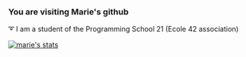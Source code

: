 ### You are visiting Marie's github

:curly_loop: I am a student of the Programming School 21 (Ecole 42 association)

[![marie's stats](https://github-readme-stats.vercel.app/api/top-langs/?username=mshmnv&theme=calm&show_icons=true&hide=swift,Roff,php)](https://github.com/anuraghazra/github-readme-stats)
